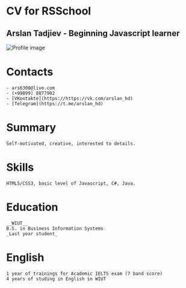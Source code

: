 # CV for RSSchool

## Arslan Tadjiev - Beginning Javascript learner

![Profile image](https://avatars2.githubusercontent.com/u/28512469?s=460&v=4)

# Contacts

    - ars6300@live.com
    - (+99899) 8877902
    - [VKontakte](https://https://vk.com/arslan_hd)
    - [Telegram](https://t.me/arslan_hd)

# Summary
    Self-motivated, creative, interested to details.

# Skills
    HTML5/CSS3, basic level of Javascript, C#, Java.

# Education
    __WIUT__
    B.S. in Business Information Systems
    _Last year student_

# English
    1 year of trainings for Academic IELTS exam (7 band score)
    4 years of studing in English in WIUT